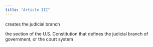 ```yaml
---
title: "Article III"
---
```

creates the judicial branch

the section of the U.S. Constitution that defines the judicial branch of government, or the court system

